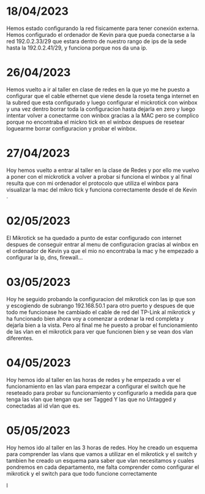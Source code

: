 # 18/04/2023
Hemos estado configurando la red fisicamente para tener conexión externa. Hemos configurado el ordenador de Kevin para que pueda conectarse a la red 192.0.2.33/29 que estara dentro de nuestro rango de ips de la sede hasta la 192.0.2.41/29, y funciona porque nos da una ip.

# 26/04/2023
Hemos vuelto a ir al taller en clase de redes en la que yo me he puesto a configurar que el cable ethernet que viene desde la roseta tenga internet en la subred que esta configurado y luego configurar el mickrotick con winbox y una vez dentro borrar toda la configuracion hasta dejarla en zero y luego intentar volver a conectarme con winbox gracias a la MAC pero se complico porque no encontraba el mickro tick en el winbox despues de resetear loguearme borrar configuracion y probar el winbox.

# 27/04/2023
Hoy hemos vuelto a entrar al taller en la clase de Redes y por ello me vuelvo a poner con el mickrotick a volver a probar si funciona el winbox y al final resulta que con mi ordenador el protocolo que utiliza el winbox para visualizar la mac del mikro tick y funciona correctamente desde el de Kevin . 

# 02/05/2023
El Mikrotick se ha quedado a punto de estar configurado con internet despues de conseguir entrar al menu de configuracion gracias al winbox en el ordenador de Kevin ya que el mio no encontraba la mac y he empezado a configurar la ip, dns, firewall...

# 03/05/2023
Hoy he seguido probando la configuracion del mikrotick con las ip que son y escogiendo de subrango 192.168.50.1 para otro puerto y despues de que todo me funcionase he cambiado el cable de red del TP-Link al mikrotick y ha funcionado bien ahora voy a comenzar a ordenar la red completa y dejarla bien a la vista.
Pero al final me he puesto a probar el funcionamiento de las vlan en el mikrotick para ver que funcionen bien y se vean dos vlan diferentes.

# 04/05/2023
Hoy hemos ido al taller en las horas de redes y he empezado a ver el funcionamiento en las vlan para empezar a configurar el switch que he reseteado para probar su funcionamiento y configurarlo a medida para que tenga las vlan que tengan que ser Tagged Y las que no Untagged y conectadas al id vlan que es.

# 05/05/2023
Hoy hemos ido al taller en las 3 horas de redes. Hoy he creado un esquema para comprender las vlans que vamos a utilizar en el mikrotick y el switch y tambien he creado un esquema para saber que vlan necesitamos y cuales pondremos en cada departamento, me falta comprender como configurar el mikrotick y el switch para que todo funcione correctamente

l 
